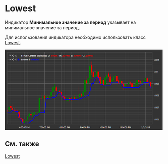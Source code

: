 # Lowest 

Индикатор **Минимальное значение за период** указывает на минимальное значение за период. 

Для использования индикатора необходимо использовать класс [Lowest](xref:StockSharp.Algo.Indicators.Lowest). 

![IndicatorLowest](../../../../images/indicatorlowest.png)

## См. также

[Lowest ]()
